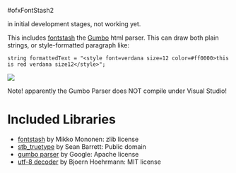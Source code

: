 #ofxFontStash2

in initial development stages, not working yet.

This includes [fontstash](https://github.com/memononen/fontstash) the [Gumbo](https://github.com/google/gumbo-parser) html parser. This can draw both plain strings, or style-formatted paragraph like:

```
string formattedText = "<style font=verdana size=12 color=#ff0000>this is red verdana size12</style>";

```
![](https://farm1.staticflickr.com/493/19806237826_788c341f9c_z_d.jpg)


Note! apparently the Gumbo Parser does NOT compile under Visual Studio!

# Included Libraries

- [fontstash](https://github.com/memononen/fontstash) by Mikko Mononen: zlib license
- [stb_truetype](https://github.com/nothings/stb) by Sean Barrett: Public domain
- [gumbo parser](https://github.com/google/gumbo-parser) by Google: Apache license
- [utf-8 decoder](http://bjoern.hoehrmann.de/utf-8/decoder/dfa/) by Bjoern Hoehrmann: MIT license
